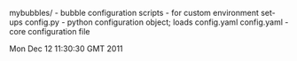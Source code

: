 mybubbles/      - bubble configuration scripts - for custom environment set-ups
config.py       - python configuration object; loads config.yaml
config.yaml     - core configuration file


Mon Dec 12 11:30:30 GMT 2011
